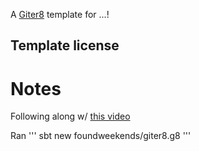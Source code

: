 A [Giter8][g8] template for ...!

Template license
----------------

[g8]: http://www.foundweekends.org/giter8/

# Notes

Following along w/ [this video](https://www.youtube.com/watch?v=NiLwBrgwe8M)

Ran
'''
sbt new foundweekends/giter8.g8
'''